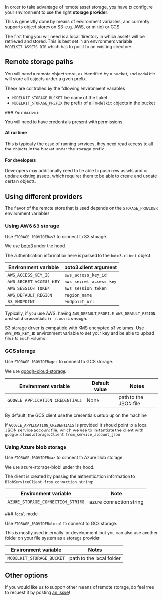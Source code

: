 In order to take advantage of remote asset storage, you have to configure your environment to use the right **storage provider**.

This is generally done by means of environment variables, and currently supports object stores on S3 (e.g. AWS, or minio) or GCS.

The first thing you will need is a local directory in which assets will be retrieved and stored. This is best set in an environment variable `MODELKIT_ASSETS_DIR` which has to point to an existing directory.

## Remote storage paths

You will need a remote object store, as identified by a bucket, and `modelkit` will store all objects under a given prefix. 

These are controlled by the following environment variables

- `MODELKIT_STORAGE_BUCKET` the name of the buket
- `MODELKIT_STORAGE_PREFIX` the prefix of all `modelkit` objects in the bucket

### Permissions

You will need to have credentials present with permissions.

#### At runtime 

This is typically the case of running services, they need read access to all the objects in the bucket under the storage prefix.


#### For developers

Developers may additionally need to be able to push new assets and or update existing assets, which requires them to be able to create and update certain objects.

## Using different providers

The flavor of the remote store that is used depends on the `STORAGE_PROVIDER` environment variables

### Using AWS S3 storage

Use `STORAGE_PROVIDER=s3` to connect to S3 storage.

We use [boto3](https://boto3.amazonaws.com/v1/documentation/api/latest/index.html) under the hood.

The authentication information here is passed to the `boto3.client` object:

| Environment variable    | boto3.client argument   |
| ----------------------- | ----------------------- |
| `AWS_ACCESS_KEY_ID`     | `aws_access_key_id`     |
| `AWS_SECRET_ACCESS_KEY` | `aws_secret_access_key` |
| `AWS_SESSION_TOKEN`     | `aws_session_token`     |
| `AWS_DEFAULT_REGION`    | `region_name`           |
| `S3_ENDPOINT`           | `endpoint_url`          |

Typically, if you use AWS: having `AWS_DEFAULT_PROFILE`, `AWS_DEFAULT_REGION` and valid credentials in `~/.aws` is enough.

S3 storage driver is compatible with KMS encrypted s3 volumes.
Use `AWS_KMS_KEY_ID` environment variable to set your key and be able to upload files to such volume.

### GCS storage

Use `STORAGE_PROVIDER=gcs` to connect to GCS storage.

We use [google-cloud-storage](https://googleapis.dev/python/storage/latest/index.html).

| Environment variable             | Default value | Notes                 |
| -------------------------------- | ------------- | --------------------- |
| `GOOGLE_APPLICATION_CREDENTIALS` | None          | path to the JSON file |

By default, the GCS client use the credentials setup up on the machine.

If `GOOGLE_APPLICATION_CREDENTIALS` is provided, it should point to a local JSON service account file, which we use to instantiate the client with `google.cloud.storage.Client.from_service_account_json`

### Using Azure blob storage

Use `STORAGE_PROVIDER=az` to connect to Azure blob storage.

We use [azure-storage-blobl](https://docs.microsoft.com/en-us/azure/storage/blobs/storage-quickstart-blobs-python) under the hood.

The client is created by passing the authentication information to `BlobServiceClient.from_connection_string`:

| Environment variable    | Note   |
| ----------------------- | ----------------------- |
| `AZURE_STORAGE_CONNECTION_STRING`     | azure connection string     |


### `local` mode

Use `STORAGE_PROVIDER=local` to connect to GCS storage.

This is mostly used internally for development, but you can also use another folder on your file system as a storage provider

| Environment variable             | Notes                 |
| -------------------------------- | --------------------- |
| `MODELKIT_STORAGE_BUCKET`        | path to the local folder |


## Other options


If you would like us to support other means of remote storage, do feel free to request it by posting [an issue](https://github.com/Cornerstone-OnDemand/modelkit/issues)!